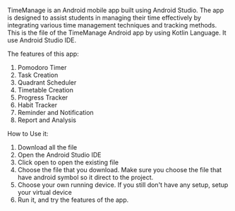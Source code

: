 TimeManage is an Android mobile app built using Android Studio. The app is designed to assist students in managing their time effectively by integrating various time management techniques and tracking methods. This is the file of the TimeManage Android app by using Kotlin Language. It use Android Studio IDE.

The features of this app:
1. Pomodoro Timer
2. Task Creation
3. Quadrant Scheduler
4. Timetable Creation
5. Progress Tracker
6. Habit Tracker
7. Reminder and Notification
8. Report and Analysis

How to Use it:
1. Download all the file
2. Open the Android Studio IDE
3. Click open to open the existing file
4. Choose the file that you download. Make sure you choose the file that have android symbol so it direct to the project.
5. Choose your own running device. If you still don't have any setup, setup your virtual device
6. Run it, and try the features of the app.
